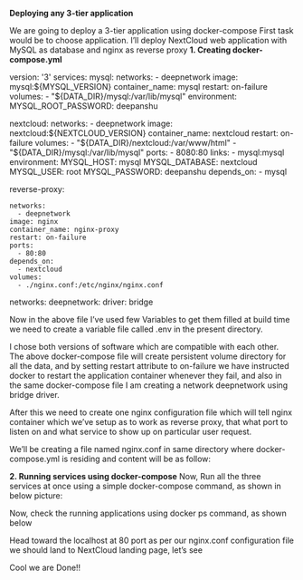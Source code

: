 **Deploying any 3-tier application**

We are going to deploy a 3-tier application using docker-compose
First task would be to choose application.
I’ll deploy NextCloud web application with MySQL as database and nginx as reverse proxy
**1.	Creating docker-compose.yml**

version: '3'
services:
  mysql:
    networks:
      - deepnetwork
    image: mysql:${MYSQL_VERSION}
    container_name: mysql
    restart: on-failure
    volumes:
      - "${DATA_DIR}/mysql:/var/lib/mysql"
    environment: 
      MYSQL_ROOT_PASSWORD: deepanshu
 
  nextcloud:
    networks:
      - deepnetwork
    image: nextcloud:${NEXTCLOUD_VERSION}
    container_name: nextcloud
    restart: on-failure
    volumes:
      - "${DATA_DIR}/nextcloud:/var/www/html"
      - "${DATA_DIR}/mysql:/var/lib/mysql"
    ports:
      - 8080:80
    links:
      - mysql:mysql
    environment:
      MYSQL_HOST: mysql
      MYSQL_DATABASE: nextcloud
      MYSQL_USER: root
      MYSQL_PASSWORD: deepanshu
    depends_on:
      - mysql
 
  reverse-proxy: 
 
    networks:
      - deepnetwork
    image: nginx
    container_name: nginx-proxy
    restart: on-failure
    ports:
      - 80:80
    depends_on:
      - nextcloud
    volumes:
      - ./nginx.conf:/etc/nginx/nginx.conf
networks:
  deepnetwork:
    driver: bridge
 
Now in the above file I’ve used few Variables to get them filled at build time we need to create a variable file called    .env in the present directory.
 

I chose both versions of software which are compatible with each other.
The above docker-compose file will create persistent volume directory for all the data, and by setting restart attribute to on-failure we have instructed docker to restart the application container whenever they fail, and also in the same docker-compose file I am creating a network deepnetwork using bridge driver.

After this we need to create one nginx configuration file which will tell nginx container which we’ve setup as to work as reverse proxy, that what port to listen on and what service to show up on particular user request.

We’ll be creating a file named nginx.conf in same directory where docker-compose.yml is residing and content will be as follow:

 

**2.	Running services using docker-compose**
Now, Run all the three services at once using a simple docker-compose command, as shown in below picture:
 
Now, check the running applications using docker ps command, as shown below
 
Head toward the localhost at 80 port  as per our nginx.conf configuration file we should land to NextCloud landing page, let’s see
 

Cool we are Done!!
